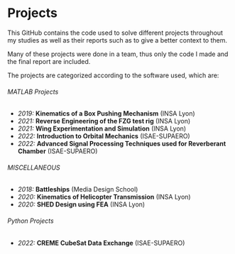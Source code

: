 # Projects
 This GitHub contains the code used to solve different projects throughout my studies as well as their reports such as to give a better context to them.
 
 Many of these projects were done in a team, thus only the code I made and the final report are included.
 
 The projects are categorized according to the software used, which are:
 
 ###### MATLAB Projects
 
 - *2019:* **Kinematics of a Box Pushing Mechanism** (INSA Lyon)
 - *2021:* **Reverse Engineering of the FZG test rig** (INSA Lyon)
 - *2021:* **Wing Experimentation and Simulation** (INSA Lyon)
 - *2022:* **Introduction to Orbital Mechanics** (ISAE-SUPAERO)
 - *2022:* **Advanced Signal Processing Techniques used for Reverberant Chamber** (ISAE-SUPAERO)
 
 ###### MISCELLANEOUS

 - *2018:* **Battleships** (Media Design School)
 - *2020:* **Kinematics of Helicopter Transmission** (INSA Lyon)
 - *2020:* **SHED Design using FEA** (INSA Lyon)
 
 ###### Python Projects
 
 - *2022:* **CREME CubeSat Data Exchange** (ISAE-SUPAERO)

 
 
